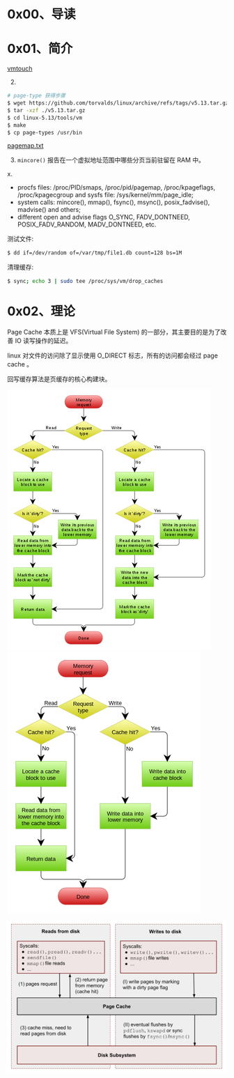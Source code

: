 # 0x00、导读

# 0x01、简介

[vmtouch](../perf/command/vmtouch.md)

2. 
```bash
# page-type 获得步骤
$ wget https://github.com/torvalds/linux/archive/refs/tags/v5.13.tar.gz
$ tar -xzf ./v5.13.tar.gz
$ cd linux-5.13/tools/vm
$ make
$ cp page-types /usr/bin
```
[pagemap.txt](https://www.kernel.org/doc/html/v5.0/admin-guide/mm/pagemap.html)

3. `mincore()` 报告在一个虚拟地址范围中哪些分页当前驻留在 RAM 中。

x. 
- procfs files: /proc/PID/smaps, /proc/pid/pagemap, /proc/kpageflags, /proc/kpagecgroup and sysfs file: /sys/kernel/mm/page_idle;
- system calls: mincore(), mmap(), fsync(), msync(), posix_fadvise(), madvise() and others;
- different open and advise flags O_SYNC, FADV_DONTNEED, POSIX_FADV_RANDOM, MADV_DONTNEED, etc.

测试文件:
```bash
$ dd if=/dev/random of=/var/tmp/file1.db count=128 bs=1M
```

清理缓存:
```bash
$ sync; echo 3 | sudo tee /proc/sys/vm/drop_caches
```

# 0x02、理论

Page Cache 本质上是 VFS(Virtual File System) 的一部分，其主要目的是为了改善 IO 读写操作的延迟。

linux 对文件的访问除了显示使用 O_DIRECT 标志，所有的访问都会经过 page cache 。

回写缓存算法是页缓存的核心构建块。

![write-back](../../pic/linux/memory/Write-back_with_write-allocation.png)
![write-through](../../pic/linux/memory/Write-through_with_no-write-allocation.png)


![write-back](../../pic/linux/memory/page-cache.png)